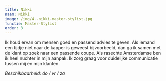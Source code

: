 ```yaml
---
title: Nikki
naam: Nikki
image: /img/4.-nikki-master-stylist.jpg
functie: Master-Stylist
order: 3
---
```


Ik houd ervan om mensen goed en passend advies te geven. Als iemand een tijdje niet naar de kapper is geweest bijvoorbeeld, dan ga ik samen met de klant op zoek naar een passende coupe. Als rasechte Amsterdamse ben ik heel nuchter in mijn aanpak. Ik zorg graag voor duidelijke communicatie tussen mij en mijn klanten.

*Beschikbaarheid: do / vr / za*